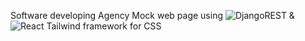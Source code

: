 Software developing Agency Mock web page using ![DjangoREST](https://img.shields.io/badge/DJANGO-REST-ff1709?style=flat&logo=django&logoColor=white&color=ff1709&labelColor=gray) & ![React](https://img.shields.io/badge/react-%2320232a.svg?style=flat&logo=react&logoColor=%2361DAFB)
Tailwind framework for CSS
